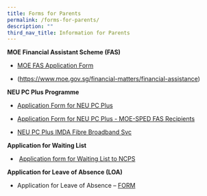 ```yaml
---
title: Forms for Parents
permalink: /forms-for-parents/
description: ""
third_nav_title: Information for Parents
---
```

**MOE Financial Assistant Scheme (FAS)**

*   [MOE FAS Application Form](/files/Forms%20for%20Parents/GGAS_Application%20Form%20Nov%202022.pdf)

*   (https://www.moe.gov.sg/financial-matters/financial-assistance)

**NEU PC Plus Programme**

*   [Application Form for NEU PC Plus](/files/Forms%20for%20Parents/NPP-Application-Form-for-NON-MOE-SPED-FAS-1.pdf)

*   [Application Form for NEU PC Plus - MOE-SPED FAS Recipients](/files/Forms%20for%20Parents/NPP-Application-Form-for-MOE-SPED-FAS.pdf)

*   [NEU PC Plus IMDA Fibre Broadband Svc](/files/Forms%20for%20Parents/NEU-PC-Plus-IMDA-Fibre-Broadband-Svc.pdf)

**Application for Waiting List**

*    [Application form for Waiting List to NCPS](/files/Forms%20for%20Parents/Application-Form-for-Transfer-2022.pdf)

**Application for Leave of Absence (LOA)**

*   Application for Leave of Absence – [FORM](https://form.gov.sg/60b9973c3c599c0011f052a6)